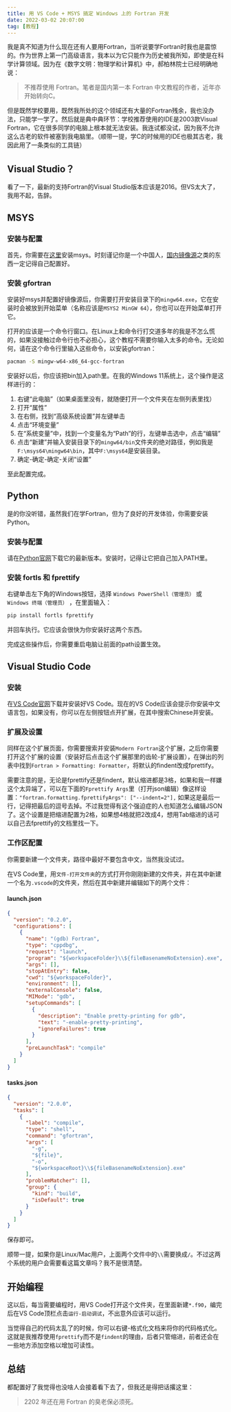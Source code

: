 ```yaml
---
title: 用 VS Code + MSYS 搞定 Windows 上的 Fortran 开发
date: 2022-03-02 20:07:00
tag: [教程]
---
```

我是真不知道为什么现在还有人要用Fortran，当听说要学Fortran时我也是震惊的。作为世界上第一门高级语言，我本以为它只能作为历史被我所知，即使是在科学计算领域。因为在《数字文明：物理学和计算机》中，郝柏林院士已经明确地说：

> 不推荐使用 Fortran。笔者是国内第一本 Fortran 中文教程的作者，近年亦开始转向C。

但是既然学校要用，既然我所处的这个领域还有大量的Fortran残余，我也没办法，只能学一学了。然后就是典中典环节：学校推荐使用的IDE是2003款Visual Fortran，它在很多同学的电脑上根本就无法安装。我连试都没试，因为我不允许这么古老的软件被塞到我电脑里。（顺带一提，学C的时候用的IDE也极其古老，我因此用了一条类似的工具链）

## Visual Studio？

看了一下，最新的支持Fortran的Visual Studio版本应该是2016。但VS太大了，我用不起，告辞。

## MSYS

### 安装与配置

首先，你需要在[这里](https://www.msys2.org/)安装msys。时刻谨记你是一个中国人，[国内镜像源](https://mirrors.ustc.edu.cn/help/msys2.html)之类的东西一定记得自己配置好。

### 安装 gfortran

安装好msys并配置好镜像源后，你需要打开安装目录下的`mingw64.exe`，它在安装时会被放到开始菜单（名称应该是`MSYS2 MinGW 64`），你也可以在开始菜单打开它。

打开的应该是一个命令行窗口。在Linux上和命令行打交道多年的我是不怎么慌的，如果没接触过命令行也不必担心，这个教程不需要你输入太多的命令。无论如何，请在这个命令行里输入这些命令，以安装gfortran：

```bash
pacman -S mingw-w64-x86_64-gcc-fortran
```

安装好以后，你应该把bin加入path里。在我的Windows 11系统上，这个操作是这样进行的：

1. 右键“此电脑”（如果桌面里没有，就随便打开一个文件夹在左侧列表里找）
2. 打开“属性”
3. 在右侧，找到“高级系统设置”并左键单击
4. 点击“环境变量”
5. 在“系统变量”中，找到一个变量名为“Path”的行，左键单击选中，点击“编辑”
6. 点击“新建”并输入安装目录下的`mingw64/bin`文件夹的绝对路径，例如我是`F:\msys64\mingw64\bin`，其中`F:\msys64`是安装目录。
7. 确定-确定-确定-关闭“设置”

至此配置完成。

## Python

是的你没听错，虽然我们在学Fortran，但为了良好的开发体验，你需要安装Python。

### 安装与配置

请在[Python官网](https://www.python.org/)下载它的最新版本。安装时，记得让它把自己加入PATH里。

### 安装 fortls 和 fprettify

右键单击左下角的Windows按钮，选择 `Windows PowerShell（管理员）` 或 `Windows 终端（管理员）` ，在里面输入：

```bash
pip install fortls fprettify
```

并回车执行。它应该会很快为你安装好这两个东西。

完成这些操作后，你需要重启电脑让前面的path设置生效。

## Visual Studio Code

### 安装

在[VS Code官网](https://code.visualstudio.com/)下载并安装好VS Code。现在的VS Code应该会提示你安装中文语言包，如果没有，你可以在左侧按钮点开扩展，在其中搜索Chinese并安装。

### 扩展及设置

同样在这个扩展页面，你需要搜索并安装`Modern Fortran`这个扩展，之后你需要打开这个扩展的设置（安装好后点击这个扩展那里的齿轮-扩展设置），在弹出的列表中找到`Fortran > Formatting: Formatter`，将默认的findent改成fprettify。

需要注意的是，无论是fprettify还是findent，默认缩进都是3格，如果和我一样嫌这个太异端了，可以在下面的`Fprettify Args`里（打开json编辑）像这样设置：`"fortran.formatting.fprettifyArgs": ["--indent=2"],` 如果这是最后一行，记得把最后的逗号去掉。不过我觉得有这个强迫症的人也知道怎么编辑JSON了。这个设置是把缩进配置为2格，如果想4格就把2改成4，想用Tab缩进的话可以自己去fprettify的文档里找一下。

### 工作区配置

你需要新建一个文件夹，路径中最好不要包含中文，当然我没试过。

在VS Code里，用`文件-打开文件夹`的方式打开你刚刚新建的文件夹，并在其中新建一个名为`.vscode`的文件夹，然后在其中新建并编辑如下的两个文件：

#### launch.json

```json
{
  "version": "0.2.0",
  "configurations": [
    {
      "name": "(gdb) Fortran",
      "type": "cppdbg",
      "request": "launch",
      "program": "${workspaceFolder}\\${fileBasenameNoExtension}.exe",
      "args": [],
      "stopAtEntry": false,
      "cwd": "${workspaceFolder}",
      "environment": [],
      "externalConsole": false,
      "MIMode": "gdb",
      "setupCommands": [
        {
          "description": "Enable pretty-printing for gdb",
          "text": "-enable-pretty-printing",
          "ignoreFailures": true
        }
      ],
      "preLaunchTask": "compile"
    }
  ]
}

```

#### tasks.json

```json
{
  "version": "2.0.0",
  "tasks": [
    {
      "label": "compile",
      "type": "shell",
      "command": "gfortran",
      "args": [
        "-g",
        "${file}",
        "-o",
        "${workspaceRoot}\\${fileBasenameNoExtension}.exe"
      ],
      "problemMatcher": [],
      "group": {
        "kind": "build",
        "isDefault": true
      }
    }
  ]
}

```

保存即可。

顺带一提，如果你是Linux/Mac用户，上面两个文件中的`\\`需要换成`/`。不过这两个系统的用户会需要看这篇文章吗？我不是很清楚。

## 开始编程

这以后，每当需要编程时，用VS Code打开这个文件夹，在里面新建`*.f90`，编完后在VS Code顶栏点击`运行-启动调试`，不出意外应该可以运行。

当觉得自己的代码太乱了的时候，你可以右键-格式化文档来将你的代码格式化。这就是我推荐使用`fprettify`而不是`findent`的理由，后者只管缩进，前者还会在一些地方添加空格以增加可读性。

## 总结

都配置好了我觉得也没啥人会接着看下去了，但我还是得把话撂这里：

> 2202 年还在用 Fortran 的臭老保必须死。

